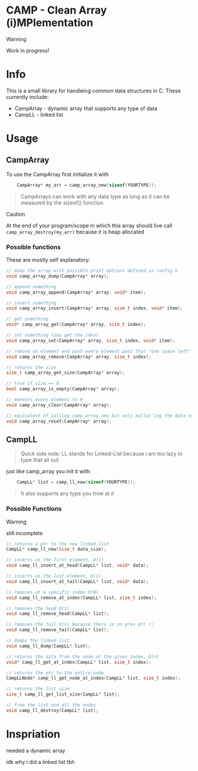 # CAMP - Clean Array (i)MPlementation

> [!WARNING]
> Work in progress!

# Info
This is a small library for handleing common data structures in C.
These currently include:
 - CampArray - dynamic array that supports any type of data
 - CampLL - linked list

# Usage

## CampArray

To use the CampArray first initialize it with
```c
    CampArray* my_arr = camp_array_new(sizeof(YOURTYPE));
```

> CampArrays can work with any data type as long as it can be measured by the sizeof() function

> [!CAUTION]
> At the end of your program/scope in which this array should live call `camp_array_destroy(my_arr)` because it is heap allocated

### Possible functions
These are mostly self explanatory:

```c
// dump the array with possible print options defined in config.h
void camp_array_dump(CampArray* array);

// append something
void camp_array_append(CampArray* array, void* item);

// insert something
void camp_array_insert(CampArray* array, size_t index, void* item);

// get something
void* camp_array_get(CampArray* array, size_t index);

// set something (you get the idea)
void camp_array_set(CampArray* array, size_t index, void* item);

// remove an element and push every element past that "one space left"
void camp_array_remove(CampArray* array, size_t index);

// returns the size
size_t camp_array_get_size(CampArray* array);

// true if size == 0
bool camp_array_is_empty(CampArray* array);

// memsets every element to 0
void camp_array_clear(CampArray* array);

// equivalent of calling camp_array_new but only malloc'ing the data not the whole struct
void camp_array_reset(CampArray* array);
```

## CampLL
> Quick side note:
>   LL stands for Linked-List because i am too lazy to type that all out

just like camp_array you init it with:
```c
    CampLL* list = camp_ll_new(sizeof(YOURTYPE));
```

> It also supports any type you trow at it

### Possible Functions
> [!WARNING]
> still incomplete

``` c
// returns a ptr to the new linked list
CampLL* camp_ll_new(size_t data_size);

// inserts as the first element, O(1)
void camp_ll_insert_at_head(CampLL* list, void* data);

// inserts as the last element, O(1)
void camp_ll_insert_at_tail(CampLL* list, void* data);

// removes at a specific index O(N)
void camp_ll_remove_at_index(CampLL* list, size_t index);

// removes the head O(1)
void camp_ll_remove_head(CampLL* list);

// removes the tail O(n) because there is no prev ptr ):
void camp_ll_remove_tail(CampLL* list);

// dumps the linked list
void camp_ll_dump(CampLL* list);

// returns the data from the node at the given index, O(n)
void* camp_ll_get_at_index(CampLL* list, size_t index);

// returns the ptr to the entire node
CampLLNode* camp_ll_get_node_at_index(CampLL* list, size_t index);

// returns the list size
size_t camp_ll_get_list_size(CampLL* list);

// free the list and all the nodes
void camp_ll_destroy(CampLL* list);
```

# Inspriation
needed a dynamic array

idk why i did a linked list tbh


